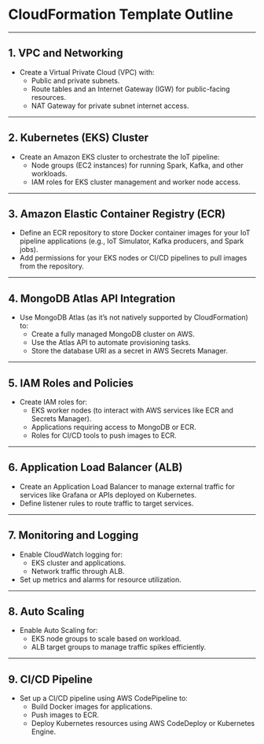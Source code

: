 # CloudFormation Template Outline

---

## 1. VPC and Networking
- Create a Virtual Private Cloud (VPC) with:
  - Public and private subnets.
  - Route tables and an Internet Gateway (IGW) for public-facing resources.
  - NAT Gateway for private subnet internet access.

---

## 2. Kubernetes (EKS) Cluster
- Create an Amazon EKS cluster to orchestrate the IoT pipeline:
  - Node groups (EC2 instances) for running Spark, Kafka, and other workloads.
  - IAM roles for EKS cluster management and worker node access.

---

## 3. Amazon Elastic Container Registry (ECR)
- Define an ECR repository to store Docker container images for your IoT pipeline applications (e.g., IoT Simulator, Kafka producers, and Spark jobs).
- Add permissions for your EKS nodes or CI/CD pipelines to pull images from the repository.

---

## 4. MongoDB Atlas API Integration
- Use MongoDB Atlas (as it’s not natively supported by CloudFormation) to:
  - Create a fully managed MongoDB cluster on AWS.
  - Use the Atlas API to automate provisioning tasks.
  - Store the database URI as a secret in AWS Secrets Manager.

---

## 5. IAM Roles and Policies
- Create IAM roles for:
  - EKS worker nodes (to interact with AWS services like ECR and Secrets Manager).
  - Applications requiring access to MongoDB or ECR.
  - Roles for CI/CD tools to push images to ECR.

---

## 6. Application Load Balancer (ALB)
- Create an Application Load Balancer to manage external traffic for services like Grafana or APIs deployed on Kubernetes.
- Define listener rules to route traffic to target services.

---

## 7. Monitoring and Logging
- Enable CloudWatch logging for:
  - EKS cluster and applications.
  - Network traffic through ALB.
- Set up metrics and alarms for resource utilization.

---

## 8. Auto Scaling
- Enable Auto Scaling for:
  - EKS node groups to scale based on workload.
  - ALB target groups to manage traffic spikes efficiently.

---

## 9. CI/CD Pipeline
- Set up a CI/CD pipeline using AWS CodePipeline to:
  - Build Docker images for applications.
  - Push images to ECR.
  - Deploy Kubernetes resources using AWS CodeDeploy or Kubernetes Engine.